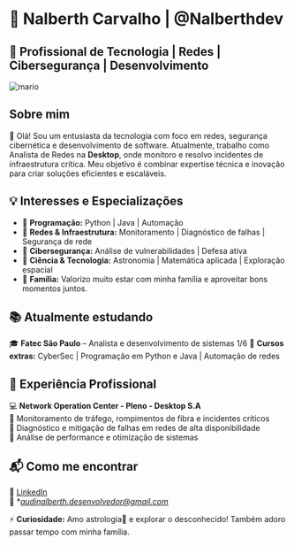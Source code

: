# 🚀 Nalberth Carvalho | @Nalberthdev  

## 🎯 Profissional de Tecnologia | Redes | Cibersegurança | Desenvolvimento 

![mario](https://user-images.githubusercontent.com/71903343/197866667-e931aa3b-b1c7-417c-b4de-e9405ab890a8.gif)

## Sobre mim  
👋 Olá! Sou um entusiasta da tecnologia com foco em redes, segurança cibernética e desenvolvimento de software. Atualmente, trabalho como Analista de Redes na **Desktop**, onde monitoro e resolvo incidentes de infraestrutura crítica. Meu objetivo é combinar expertise técnica e inovação para criar soluções eficientes e escaláveis.  

## 💡 Interesses e Especializações  
- 🔹 **Programação:** Python | Java | Automação  
- 🔹 **Redes & Infraestrutura:** Monitoramento | Diagnóstico de falhas | Segurança de rede  
- 🔹 **Cibersegurança:** Análise de vulnerabilidades | Defesa ativa  
- 🔹 **Ciência & Tecnologia:** Astronomia | Matemática aplicada | Exploração espacial  
- 🔹 **Família:** Valorizo muito estar com minha família e aproveitar bons momentos juntos.  

## 📚 Atualmente estudando  
🎓 **Fatec São Paulo** – Analista e desenvolvimento de sistemas 1/6 
📌 **Cursos extras:** CyberSec | Programação em Python e Java | Automação de redes  

## 💼 Experiência Profissional  
💻 **Network Operation Center - Pleno - Desktop S.A**  
🔹 Monitoramento de tráfego, rompimentos de fibra e incidentes críticos  
🔹 Diagnóstico e mitigação de falhas em redes de alta disponibilidade  
🔹 Análise de performance e otimização de sistemas  

## 📬 Como me encontrar  
🔗 [LinkedIn](https://www.linkedin.com/in/nalberth-carvalho-8b71102b6/)  
📧 **audinalberth.desenvolvedor@gmail.com*  

⚡ **Curiosidade:** Amo astrologia🚀 e explorar o desconhecido! Também adoro passar tempo com minha família.  
